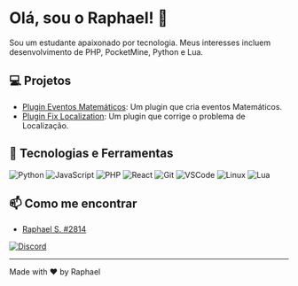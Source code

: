 <!--  -->
# Olá, sou o Raphael! 👋

<!--  -->
Sou um estudante apaixonado por tecnologia. Meus interesses incluem desenvolvimento de PHP, PocketMine, Python e Lua.

## 💻 Projetos

- [Plugin Eventos Matemáticos](https://github.com/Raphael1S/Math-Event): Um plugin que cria eventos Matemáticos.
- [Plugin Fix Localization](https://github.com/Raphael1S/Fix-Localization): Um plugin que corrige o problema de Localização.

## 🔧 Tecnologias e Ferramentas

![Python](https://img.shields.io/badge/-Python-05122A?style=flat&logo=python)
![JavaScript](https://img.shields.io/badge/-JavaScript-05122A?style=flat&logo=javascript)
![PHP](https://img.shields.io/badge/-PHP-05122A?style=flat&logo=php)
![React](https://img.shields.io/badge/-React-05122A?style=flat&logo=react)
![Git](https://img.shields.io/badge/-Git-05122A?style=flat&logo=git)
![VSCode](https://img.shields.io/badge/-VSCode-05122A?style=flat&logo=visual-studio-code)
![Linux](https://img.shields.io/badge/-Linux-05122A?style=flat&logo=linux)
![Lua](https://img.shields.io/badge/-Lua-05122A?style=flat&logo=lua)

## 📫 Como me encontrar

- [Raphael S. #2814](https://www.blazehosting.com.br/discord)

[![Discord](https://img.shields.io/badge/-Discord-05122A?style=flat&logo=discord)](https://www.blazehosting.com.br/discord)


---

Made with ❤️ by Raphael

